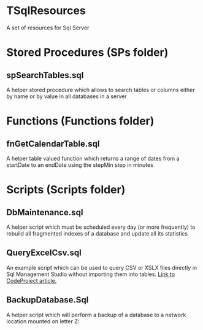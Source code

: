 # TSqlResources
A set of resources for Sql Server


# Stored Procedures (SPs folder)

## spSearchTables.sql

A helper stored procedure which allows to search tables or columns either by name or by value in all databases in a server

# Functions (Functions folder)

## fnGetCalendarTable.sql

A helper table valued function which returns a range of dates from a startDate to an endDate using the stepMin step in minutes

# Scripts (Scripts folder)

## DbMaintenance.sql
A helper script which must be scheduled every day (or more frequently) to rebuild all fragmented indexes of a database and update all its statistics

## QueryExcelCsv.sql
An example script which can be used to query CSV or XSLX files directly in Sql Management Studio without importing them into tables. [Link to CodeProject article.](https://www.codeproject.com/Tips/5370433/Query-Excel-or-CSV-files-with-T-SQL)

## BackupDatabase.Sql
A helper script which will perform a backup of a database to a network location mounted on letter Z:
